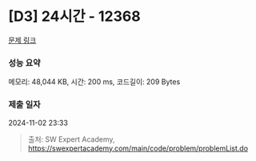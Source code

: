 # [D3] 24시간 - 12368 

[문제 링크](https://swexpertacademy.com/main/code/problem/problemDetail.do?contestProbId=AXsEBlLqedsDFARX) 

### 성능 요약

메모리: 48,044 KB, 시간: 200 ms, 코드길이: 209 Bytes

### 제출 일자

2024-11-02 23:33



> 출처: SW Expert Academy, https://swexpertacademy.com/main/code/problem/problemList.do